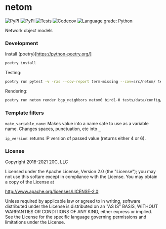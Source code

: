 
# netom

[![PyPI](https://img.shields.io/pypi/v/netom.svg?maxAge=3600)](https://pypi.python.org/pypi/netom)
[![PyPI](https://img.shields.io/pypi/pyversions/netom.svg?maxAge=3600)](https://pypi.python.org/pypi/netom)
[![Tests](https://github.com/20c/netom/workflows/tests/badge.svg)](https://github.com/20c/netom)
[![Codecov](https://img.shields.io/codecov/c/github/20c/netom/master.svg?maxAge=3600)](https://codecov.io/github/20c/netom)
[![Language grade: Python](https://img.shields.io/lgtm/grade/python/g/20c/netom.svg?logo=lgtm&logoWidth=18)](https://lgtm.com/projects/g/20c/netom/context:python)


Network object models


### Development

Install (poetry)[https://python-poetry.org/]

```sh
poetry install
```

Testing:
```sh
poetry run pytest -v -rxs --cov-report term-missing --cov=src/netom/ tests/
```

Rendering:

```sh
poetry run netom render bgp_neighbors netom0 bird1-0 tests/data/config/bgp/neighbors.yml
```

### Template filters

`make_variable_name`: Makes value into a name safe to use as a variable name. Changes spaces, punctuation, etc into `_`

`ip_version`: returns IP version of passed value (returns either 4 or 6).


### License

Copyright 2018-2021 20C, LLC

Licensed under the Apache License, Version 2.0 (the "License");
you may not use this softare except in compliance with the License.
You may obtain a copy of the License at

   http://www.apache.org/licenses/LICENSE-2.0

Unless required by applicable law or agreed to in writing, software
distributed under the License is distributed on an "AS IS" BASIS,
WITHOUT WARRANTIES OR CONDITIONS OF ANY KIND, either express or implied.
See the License for the specific language governing permissions and
limitations under the License.
